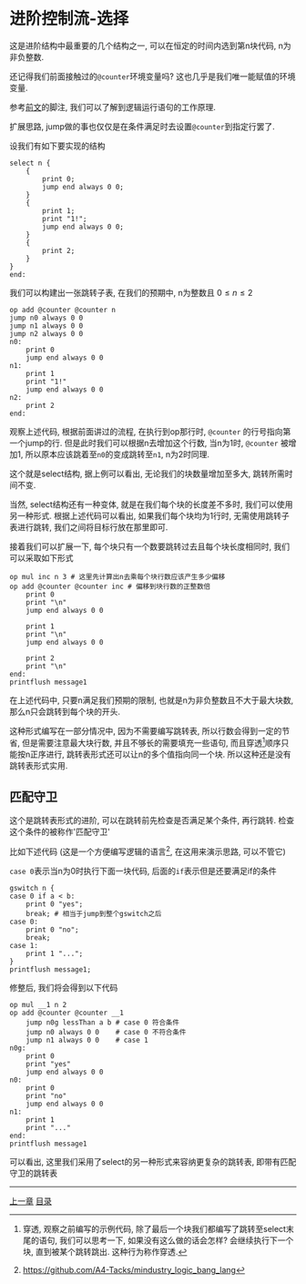 # 进阶控制流-选择
这是进阶结构中最重要的几个结构之一, 可以在恒定的时间内选到第n块代码, n为非负整数.

还记得我们前面接触过的`@counter`环境变量吗? 这也几乎是我们唯一能赋值的环境变量.

参考[前文](./06-env-vars.md)的脚注, 我们可以了解到逻辑运行语句的工作原理.

扩展思路, jump做的事也仅仅是在条件满足时去设置`@counter`到指定行罢了.

设我们有如下要实现的结构

```
select n {
    {
        print 0;
        jump end always 0 0;
    }
    {
        print 1;
        print "1!";
        jump end always 0 0;
    }
    {
        print 2;
    }
}
end:
```

我们可以构建出一张跳转子表, 在我们的预期中, n为整数且 $0 \le n \le 2$

```
op add @counter @counter n
jump n0 always 0 0
jump n1 always 0 0
jump n2 always 0 0
n0:
    print 0
    jump end always 0 0
n1:
    print 1
    print "1!"
    jump end always 0 0
n2:
    print 2
end:
```

观察上述代码, 根据前面讲过的流程,
在执行到op那行时, `@counter` 的行号指向第一个jump的行.
但是此时我们可以根据n去增加这个行数, 当n为1时, `@counter` 被增加1,
所以原本应该跳着至`n0`的变成跳转至`n1`, n为2时同理.

这个就是select结构, 据上例可以看出, 无论我们的块数量增加至多大, 跳转所需时间不变.

当然, select结构还有一种变体, 就是在我们每个块的长度差不多时, 我们可以使用另一种形式.
根据上述代码可以看出, 如果我们每个块均为1行时, 无需使用跳转子表进行跳转,
我们之间将目标行放在那里即可.

接着我们可以扩展一下, 每个块只有一个数要跳转过去且每个块长度相同时, 我们可以采取如下形式
```
op mul inc n 3 # 这里先计算出n去乘每个块行数应该产生多少偏移
op add @counter @counter inc # 偏移到块行数的正整数倍
    print 0
    print "\n"
    jump end always 0 0

    print 1
    print "\n"
    jump end always 0 0

    print 2
    print "\n"
end:
printflush message1
```

在上述代码中, 只要n满足我们预期的限制, 也就是n为非负整数且不大于最大块数,
那么n只会跳转到每个块的开头.

这种形式编写在一部分情况中, 因为不需要编写跳转表, 所以行数会得到一定的节省,
但是需要注意最大块行数, 并且不够长的需要填充一些语句,
而且穿透[^1]顺序只能按n正序进行, 跳转表形式还可以让n的多个值指向同一个块.
所以这种还是没有跳转表形式实用.


匹配守卫
---
这个是跳转表形式的进阶, 可以在跳转前先检查是否满足某个条件, 再行跳转.
检查这个条件的被称作'匹配守卫'

比如下述代码 (这是一个方便编写逻辑的语言[^2], 在这用来演示思路, 可以不管它)

`case 0`表示当n为0时执行下面一块代码, 后面的`if`表示但是还要满足if的条件

```
gswitch n {
case 0 if a < b:
    print 0 "yes";
    break; # 相当于jump到整个gswitch之后
case 0:
    print 0 "no";
    break;
case 1:
    print 1 "...";
}
printflush message1;
```

修整后, 我们将会得到以下代码

```
op mul __1 n 2
op add @counter @counter __1
    jump n0g lessThan a b # case 0 符合条件
    jump n0 always 0 0    # case 0 不符合条件
    jump n1 always 0 0    # case 1
n0g:
    print 0
    print "yes"
    jump end always 0 0
n0:
    print 0
    print "no"
    jump end always 0 0
n1:
    print 1
    print "..."
end:
printflush message1
```

可以看出, 这里我们采用了select的另一种形式来容纳更复杂的跳转表,
即带有匹配守卫的跳转表


[^1]: 穿透, 观察之前编写的示例代码, 除了最后一个块我们都编写了跳转至select末尾的语句,
      我们可以思考一下, 如果没有这么做的话会怎样?
      会继续执行下一个块, 直到被某个跳转跳出. 这种行为称作穿透.

[^2]: https://github.com/A4-Tacks/mindustry_logic_bang_lang


---
[上一章](./20-advanced-control-flow-basic.md)
[目录](./README.md)
